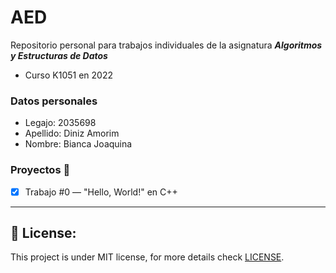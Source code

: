 # AED
Repositorio personal para trabajos individuales de la asignatura **_Algoritmos y Estructuras de Datos_**
* Curso K1051 en 2022  

### Datos personales
* Legajo: 2035698
* Apellido: Diniz Amorim
* Nombre: Bianca Joaquina


### Proyectos :construction:
- [x] Trabajo #0 — "Hello, World!" en C++





---
## :key: License:

This project is under MIT license, for more details check [LICENSE](https://github.com/amorim-dev/Launchbase-Bootcamp/blob/master/LICENSE).



